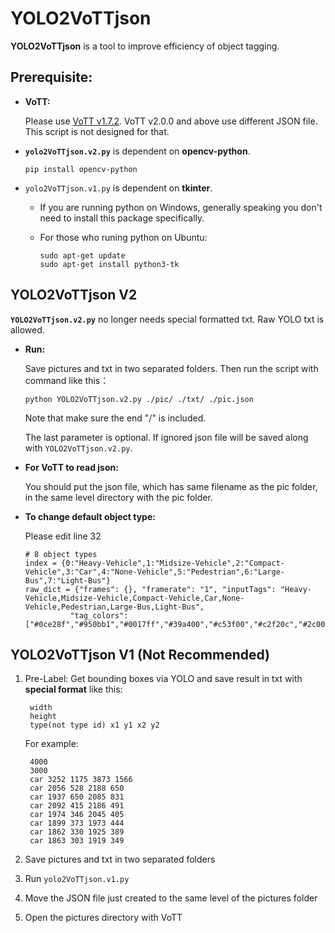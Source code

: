 # YOLO2VoTTjson
**YOLO2VoTTjson** is a tool to improve efficiency of object tagging.
## Prerequisite:
* **VoTT:**
  
  Please use [VoTT v1.7.2](https://github.com/microsoft/VoTT/releases/tag/v1.7.2).
  VoTT v2.0.0 and above use different JSON file. This script is not designed for that.

* **`yolo2VoTTjson.v2.py`** is dependent on **opencv-python**.
  
  ```
  pip install opencv-python
  ``` 

* `yolo2VoTTjson.v1.py` is dependent on **tkinter**. 
  
  * If you are running python on Windows, generally speaking you don't need to install this package specifically.
  
  * For those who runing python on Ubuntu:
    ```       
    sudo apt-get update
    sudo apt-get install python3-tk
    ```         

## YOLO2VoTTjson V2
**`YOLO2VoTTjson.v2.py`** no longer needs special formatted txt. Raw YOLO txt is allowed.
* **Run:**
  
  Save pictures and txt in two separated folders. Then run the script with command like this：
  ```
  python YOLO2VoTTjson.v2.py ./pic/ ./txt/ ./pic.json
  ```
  Note that make sure the end "/" is included. 
  
  The last parameter is optional. If ignored json file will be saved along with `YOLO2VoTTjson.v2.py`. 

* **For VoTT to read json:**
  
  You should put the json file, which has same filename as the pic folder, in the same level directory with the pic folder.
  
  
* **To change default object type:**
  
  Please edit line 32

  ```
  # 8 object types
  index = {0:"Heavy-Vehicle",1:"Midsize-Vehicle",2:"Compact-Vehicle",3:"Car",4:"None-Vehicle",5:"Pedestrian",6:"Large-Bus",7:"Light-Bus"}
  raw_dict = {"frames": {}, "framerate": "1", "inputTags": "Heavy-Vehicle,Midsize-Vehicle,Compact-Vehicle,Car,None-Vehicle,Pedestrian,Large-Bus,Light-Bus",
            "tag_colors": ["#0ce28f","#950bb1","#0017ff","#39a400","#c53f00","#c2f20c","#2c009b","#008acb"]}
  ```

## YOLO2VoTTjson V1 (Not Recommended)

1. Pre-Label: Get bounding boxes via YOLO and save result in txt with **special format** like this:

            
        width
        height
        type(not type id) x1 y1 x2 y2 
            

   For example:
   
            
        4000
        3000
        car 3252 1175 3873 1566 
        car 2056 528 2188 650 
        car 1937 650 2085 831 
        car 2092 415 2186 491 
        car 1974 346 2045 405 
        car 1899 373 1973 444 
        car 1862 330 1925 389 
        car 1863 303 1919 349 
            

2. Save pictures and txt in two separated folders
3. Run `yolo2VoTTjson.v1.py`
4. Move the JSON file just created to the same level of the pictures folder
5. Open the pictures directory with VoTT






